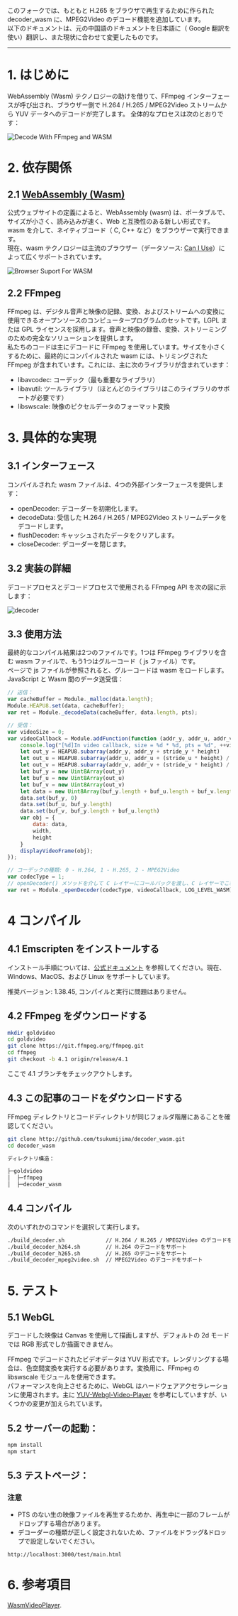 
このフォークでは、もともと H.265 をブラウザで再生するために作られた decoder_wasm に、MPEG2Video のデコード機能を追加しています。  
以下のドキュメントは、元の中国語のドキュメントを日本語に（ Google 翻訳を使い）翻訳し、また現状に合わせて変更したものです。

-----

# 1. はじめに

WebAssembly (Wasm) テクノロジーの助けを借りて、FFmpeg インターフェースが呼び出され、ブラウザー側で H.264 / H.265 / MPEG2Video ストリームから YUV データへのデコードが完了します。
全体的なプロセスは次のとおりです：

![Decode With FFmpeg and WASM](./doc/wasm.jpg "页面通过wasm调用FFmpeg流程图")

# 2. 依存関係

## 2.1 [WebAssembly (Wasm)](https://webassembly.org/)

公式ウェブサイトの定義によると、WebAssembly (wasm) は、ポータブルで、サイズが小さく、読み込みが速く、Web と互換性のある新しい形式です。wasm を介して、ネイティブコード（ C, C++ など）をブラウザーで実行できます。  
現在、wasm テクノロジーは主流のブラウザー（データソース: [Can I Use](https://www.caniuse.com/#search=WebAssembly)）によって広くサポートされています。

![Browser Suport For WASM](./doc/caniuse_wasm.jpg "主流浏览器对wasm的支持")

## 2.2 FFmpeg

FFmpeg は、デジタル音声と映像の記録、変換、およびストリームへの変換に使用できるオープンソースのコンピュータープログラムのセットです。LGPL または GPL ライセンスを採用します。音声と映像の録音、変換、ストリーミングのための完全なソリューションを提供します。  
私たちのコードは主にデコードに FFmpeg を使用しています。サイズを小さくするために、最終的にコンパイルされた wasm には、トリミングされた FFmpeg が含まれています。これには、主に次のライブラリが含まれています：

- libavcodec: コーデック（最も重要なライブラリ）
- libavutil: ツールライブラリ（ほとんどのライブラリはこのライブラリのサポートが必要です）
- libswscale: 映像のピクセルデータのフォーマット変換

# 3. 具体的な実現

## 3.1 インターフェース

コンパイルされた wasm ファイルは、4つの外部インターフェースを提供します：

- openDecoder: デコーダーを初期化します。
- decodeData: 受信した H.264 / H.265 / MPEG2Video ストリームデータをデコードします。
- flushDecoder: キャッシュされたデータをクリアします。
- closeDecoder: デコーダーを閉じます。

## 3.2 実装の詳細

デコードプロセスとデコードプロセスで使用される FFmpeg API を次の図に示します：

![decoder](./doc/decode_video.jpg "调用FFmpeg API解码流程")

## 3.3 使用方法

最終的なコンパイル結果は2つのファイルです。1つは FFmpeg ライブラリを含む wasm ファイルで、もう1つはグルーコード（ js ファイル）です。  
ページで js ファイルが参照されると、グルーコードは wasm をロードします。  
JavaScript と Wasm 間のデータ送受信：

```js
// 送信：
var cacheBuffer = Module._malloc(data.length);
Module.HEAPU8.set(data, cacheBuffer);
var ret = Module._decodeData(cacheBuffer, data.length, pts);

// 受信：
var videoSize = 0;
var videoCallback = Module.addFunction(function (addr_y, addr_u, addr_v, stride_y, stride_u, stride_v, width, height, pts) {
    console.log("[%d]In video callback, size = %d * %d, pts = %d", ++videoSize, width, height, pts)
    let out_y = HEAPU8.subarray(addr_y, addr_y + stride_y * height)
    let out_u = HEAPU8.subarray(addr_u, addr_u + (stride_u * height) / 2)
    let out_v = HEAPU8.subarray(addr_v, addr_v + (stride_v * height) / 2)
    let buf_y = new Uint8Array(out_y)
    let buf_u = new Uint8Array(out_u)
    let buf_v = new Uint8Array(out_v)
    let data = new Uint8Array(buf_y.length + buf_u.length + buf_v.length)
    data.set(buf_y, 0)
    data.set(buf_u, buf_y.length)
    data.set(buf_v, buf_y.length + buf_u.length)
    var obj = {
        data: data,
        width,
        height
    }
    displayVideoFrame(obj);
});

// コーデックの種類: 0 - H.264, 1 - H.265, 2 - MPEG2Video
var codecType = 1;
// openDecoder() メソッドを介して C レイヤーにコールバックを渡し、C レイヤーでこれを呼び出す必要があります。
var ret = Module._openDecoder(codecType, videoCallback, LOG_LEVEL_WASM)
```

# 4 コンパイル

## 4.1 Emscripten をインストールする

インストール手順については、[公式ドキュメント](https://emscripten.org/docs/getting_started/downloads.html) を参照してください。現在、Windows、MacOS、および Linux をサポートしています。

推奨バージョン: 1.38.45, コンパイルと実行に問題はありません。

## 4.2 FFmpeg をダウンロードする

```bash
mkdir goldvideo
cd goldvideo
git clone https://git.ffmpeg.org/ffmpeg.git
cd ffmpeg
git checkout -b 4.1 origin/release/4.1
```

ここで 4.1 ブランチをチェックアウトします。

## 4.3 この記事のコードをダウンロードする

FFmpeg ディレクトリとコードディレクトリが同じフォルダ階層にあることを確認してください。

```bash
git clone http://github.com/tsukumijima/decoder_wasm.git
cd decoder_wasm

ディレクトリ構造：

├─goldvideo
│  ├─ffmpeg
│  ├─decoder_wasm
```

## 4.4 コンパイル

次のいずれかのコマンドを選択して実行します。

```bash
./build_decoder.sh             // H.264 / H.265 / MPEG2Video のデコードをサポート
./build_decoder_h264.sh        // H.264 のデコードをサポート
./build_decoder_h265.sh        // H.265 のデコードをサポート
./build_decoder_mpeg2video.sh  // MPEG2Video のデコードをサポート
```

# 5. テスト

## 5.1 WebGL

デコードした映像は Canvas を使用して描画しますが、デフォルトの 2d モードでは RGB 形式でしか描画できません。

FFmpeg でデコードされたビデオデータは YUV 形式です。レンダリングする場合は、色空間変換を実行する必要があります。変換用に、FFmpeg の libswscale モジュールを使用できます。<br>
パフォーマンスを向上させるために、WebGL はハードウェアアクセラレーションに使用されます。主に [YUV-Webgl-Video-Player](https://github.com/p4prasoon/YUV-Webgl-Video-Player) を参考にしていますが、いくつかの変更が加えられています。

## 5.2 サーバーの起動：

```bash
npm install
npm start
```
## 5.3 テストページ：

### 注意

- PTS のない生の映像ファイルを再生するためか、再生中に一部のフレームがドロップする場合があります。
- デコーダーの種類が正しく設定されないため、ファイルをドラッグ&ドロップで設定しないでください。

```
http://localhost:3000/test/main.html
```

# 6. 参考項目

[WasmVideoPlayer](https://github.com/sonysuqin/WasmVideoPlayer).
